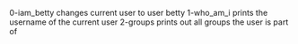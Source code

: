 0-iam_betty changes current user to user betty
1-who_am_i prints the username of the current user
2-groups prints out all groups the user is part of
